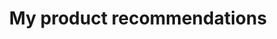 ---
layout: page
title: My product recommendations
page_blocks:
    - _id: hero_section
      title: Products that make my life easier
    - _id: list_recommendations
---